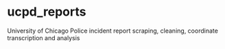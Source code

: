 # ucpd_reports
University of Chicago Police incident report scraping, cleaning, coordinate transcription and analysis
